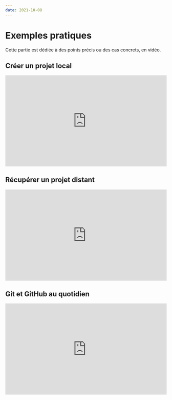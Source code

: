 ```yaml
---
date: 2021-10-08
---
```


# Exemples pratiques

Cette partie est dédiée à des points précis ou des cas concrets, en vidéo.

## Créer un projet local

<div style="position: relative; padding-bottom: 56.25%; height: 0;"><iframe src="https://www.loom.com/embed/c66766942b364b9d912c4d9d2421edb7" frameborder="0" webkitallowfullscreen mozallowfullscreen allowfullscreen style="position: absolute; top: 0; left: 0; width: 100%; height: 100%;"></iframe></div>

## Récupérer un projet distant

<div style="position: relative; padding-bottom: 56.25%; height: 0;"><iframe src="https://www.loom.com/embed/7e750f358d1643d7b9d6c14bf6ea7585" frameborder="0" webkitallowfullscreen mozallowfullscreen allowfullscreen style="position: absolute; top: 0; left: 0; width: 100%; height: 100%;"></iframe></div>

## Git et GitHub au quotidien

<div style="position: relative; padding-bottom: 56.25%; height: 0;"><iframe src="https://www.loom.com/embed/25b408760b994f42aa6e826b02d37818" frameborder="0" webkitallowfullscreen mozallowfullscreen allowfullscreen style="position: absolute; top: 0; left: 0; width: 100%; height: 100%;"></iframe></div>
